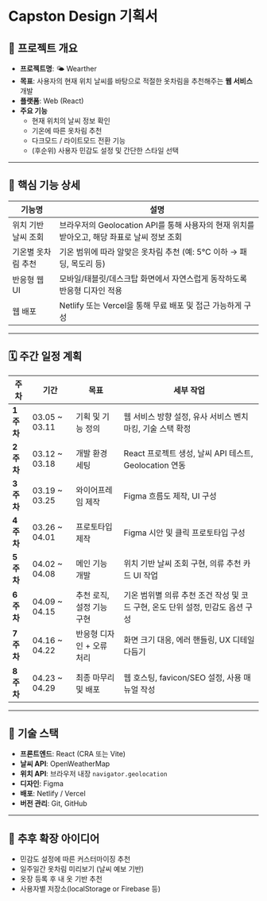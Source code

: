 # Capston Design 기획서

## 📌 프로젝트 개요

- **프로젝트명**: 🌤️ Wearther
- **목표**: 사용자의 현재 위치 날씨를 바탕으로 적절한 옷차림을 추천해주는 **웹 서비스** 개발
- **플랫폼**: Web (React)
- **주요 기능**
  - 현재 위치의 날씨 정보 확인
  - 기온에 따른 옷차림 추천
  - 다크모드 / 라이트모드 전환 기능
  - (후순위) 사용자 민감도 설정 및 간단한 스타일 선택

---

## 🧩 핵심 기능 상세

| 기능명 | 설명 |
|--------|------|
| 위치 기반 날씨 조회 | 브라우저의 Geolocation API를 통해 사용자의 현재 위치를 받아오고, 해당 좌표로 날씨 정보 조회 |
| 기온별 옷차림 추천 | 기온 범위에 따라 알맞은 옷차림 추천 (예: 5℃ 이하 → 패딩, 목도리 등) |
| 반응형 웹 UI | 모바일/태블릿/데스크탑 화면에서 자연스럽게 동작하도록 반응형 디자인 적용 |
| 웹 배포 | Netlify 또는 Vercel을 통해 무료 배포 및 접근 가능하게 구성 |

---

## 🗓️ 주간 일정 계획

| 주차 | 기간 | 목표 | 세부 작업 |
|------|------|------|-----------|
| **1주차** | 03.05 ~ 03.11 | 기획 및 기능 정의 | 웹 서비스 방향 설정, 유사 서비스 벤치마킹, 기술 스택 확정 |
| **2주차** | 03.12 ~ 03.18 | 개발 환경 세팅 | React 프로젝트 생성, 날씨 API 테스트, Geolocation 연동  |
| **3주차** | 03.19 ~ 03.25 | 와이어프레임 제작 | Figma 흐름도 제작, UI 구성 |
| **4주차** | 03.26 ~ 04.01 | 프로토타입 제작 | Figma 시안 및 클릭 프로토타입 구성 |
| **5주차** | 04.02 ~ 04.08 | 메인 기능 개발 | 위치 기반 날씨 조회 구현, 의류 추천 카드 UI 작업 |
| **6주차** | 04.09 ~ 04.15 | 추천 로직, 설정 기능 구현 | 기온 범위별 의류 추천 조건 작성 및 코드 구현, 온도 단위 설정, 민감도 옵션 구성 |
| **7주차** | 04.16 ~ 04.22 | 반응형 디자인 + 오류 처리 | 화면 크기 대응, 에러 핸들링, UX 디테일 다듬기 |
| **8주차** | 04.23 ~ 04.29 | 최종 마무리 및 배포 | 웹 호스팅, favicon/SEO 설정, 사용 매뉴얼 작성 |

---

## 🔧 기술 스택

- **프론트엔드**: React (CRA 또는 Vite)
- **날씨 API**: OpenWeatherMap
- **위치 API**: 브라우저 내장 `navigator.geolocation`
- **디자인**: Figma
- **배포**: Netlify / Vercel
- **버전 관리**: Git, GitHub

---

## 📎 추후 확장 아이디어

- 민감도 설정에 따른 커스터마이징 추천
- 일주일간 옷차림 미리보기 (날씨 예보 기반)
- 옷장 등록 후 내 옷 기반 추천
- 사용자별 저장소(localStorage or Firebase 등)
